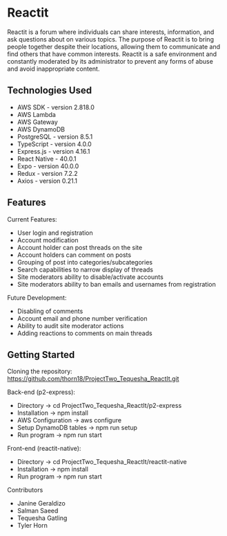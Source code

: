 # Reactit
Reactit is a forum where individuals can share interests, information, and ask questions about on various topics. The purpose of Reactit is to bring people together despite their locations, allowing them to communicate and find others that have common interests. Reactit is a safe environment and constantly moderated by its administrator to prevent any forms of abuse and avoid inappropriate content.

## Technologies Used
* AWS SDK - version 2.818.0
* AWS Lambda
* AWS Gateway
* AWS DynamoDB
* PostgreSQL - version 8.5.1
* TypeScript - version 4.0.0
* Express.js - version 4.16.1
* React Native - 40.0.1
* Expo - version 40.0.0
* Redux - version 7.2.2
* Axios - version 0.21.1

## Features
Current Features:
* User login and registration
* Account modification
* Account holder can post threads on the site
* Account holders can comment on posts
* Grouping of post into categories/subcategories
* Search capabilities to narrow display of threads 
* Site moderators ability to disable/activate accounts
* Site moderators ability to ban emails and usernames from registration

Future Development:
* Disabling of comments
* Account email and phone number verification
* Ability to audit site moderator actions
* Adding reactions to comments on main threads

## Getting Started
Cloning the repository:
https://github.com/thorn18/ProjectTwo_Tequesha_ReactIt.git

Back-end (p2-express):
* Directory -> cd ProjectTwo_Tequesha_ReactIt/p2-express
* Installation -> npm install
* AWS Configuration -> aws configure
* Setup DynamoDB tables -> npm run setup
* Run program -> npm run start

Front-end (reactit-native):
* Directory -> cd ProjectTwo_Tequesha_ReactIt/reactit-native
* Installation -> npm install
* Run program -> npm run start

Contributors
* Janine Geraldizo
* Salman Saeed
* Tequesha Gatling
* Tyler Horn